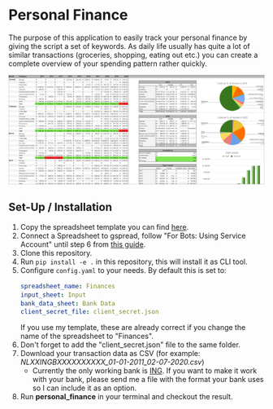 # Personal Finance
The purpose of this application to easily track your personal finance by giving the script a set of keywords.
As daily life usually has quite a lot of similar transactions (groceries, shopping, eating out etc.)
you can create a complete overview of your spending pattern rather quickly.

![](images/SpreadsheetImageExample.PNG)

## Set-Up / Installation
1. Copy the spreadsheet template you can find [here](
https://docs.google.com/spreadsheets/d/183sUTSwVHJ600WKz7DN-OzPW8FxVmDkVkNy6M_GFZsQ/edit?usp=sharing).
2. Connect a Spreadsheet to gspread, follow "For Bots: Using Service Account" until step 6 from [this guide](
https://docs.gspread.org/en/latest/oauth2.html#for-bots-using-service-account).
3. Clone this repository.
4. Run `pip install -e .` in this repository, this will install it as CLI tool.
5. Configure `config.yaml` to your needs. By default this is set to:
    ```yaml
    spreadsheet_name: Finances
    input_sheet: Input
    bank_data_sheet: Bank Data
    client_secret_file: client_secret.json
    ```
    If you use my template, these are already correct if you change the name of the spreadsheet to "Finances".
6. Don't forget to add the "client_secret.json" file to the same folder.
7. Download your transaction data as CSV (for example: *NLXXINGBXXXXXXXXXX_01-01-2011_02-07-2020.csv*)
    - Currently the only working bank is [ING](https://www.ing.nl/). If you want to make it work with your bank,
    please send me a file with the format your bank uses so I can include it as an option.
8. Run **personal_finance** in your terminal and checkout the result.
